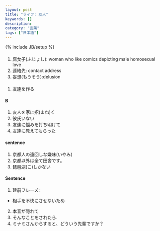 ```yaml
---
layout: post
title: "ライフ: 友人"
keywords: []
description: 
category: "言葉"
tags: ["日本語"]
---
```

{% include JB/setup %}

#### 
1. 腐女子(ふじょし): woman who like comics depicting male homosexual love
2. 連絡先: contact address
3. 妄想(もうそう):delusion


####
1. 友達を作る


#### B
1. 友人を家に招(まね)く
2. 彼氏いない
3. 友達に悩みを打ち明けて
4. 友達に教えてもらった


#### sentence
1. 京都人の遠回しな嫌味(いやみ)
2. 京都以外は全て田舎です。
3. 琵琶湖(こ)しかない


#### Sentence
1. 建前フレーズ:
- 相手を不快にさせないため
2. 本音が隠れて
3. そんなことをされたら.
4. ミナミさんからすると、どういう先輩ですか？
 
